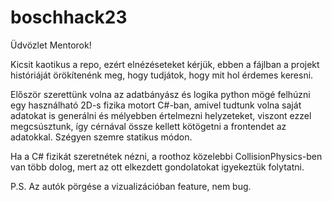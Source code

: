 # boschhack23

Üdvözlet Mentorok!

Kicsit kaotikus a repo, ezért elnézéseteket kérjük, ebben a fájlban a projekt históriáját örökítenénk meg, hogy tudjátok, hogy mit hol érdemes keresni.

Először szerettünk volna az adatbányász és logika python mögé felhúzni egy használható 2D-s fizika motort C#-ban, amivel tudtunk volna saját adatokat is generálni és mélyebben értelmezni helyzeteket, viszont ezzel megcsúsztunk, így cérnával össze kellett kötögetni a frontendet az adatokkal. Szégyen szemre statikus módon.

Ha a C# fizikát szeretnétek nézni, a roothoz közelebbi CollisionPhysics-ben van több dolog, mert az ott elkezdett gondolatokat igyekeztük folytatni.

P.S. Az autók pörgése a vizualizációban feature, nem bug.
